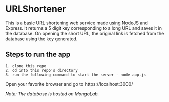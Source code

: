 # URLShortener
This is a basic URL shortening web service made using NodeJS and Express. It returns a 5 digit key corresponding to a long URL and saves it in the database.
On opening the short URL, the original link is fetched from the database using the key generated.

## Steps to run the app
```
1. clone this repo
2. cd into this repo's directory
3. run the following command to start the server - node app.js
```
Open your favorite browser and go to https://localhost:3000/

*Note: The database is hosted on MongoLab.*
